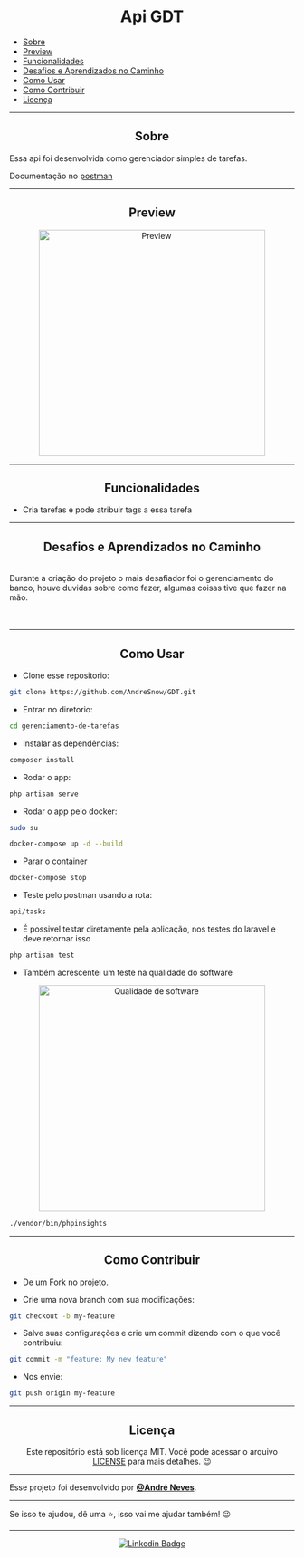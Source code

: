 <h1 align="center">Api GDT</h1>

   <p>
   
   - [Sobre](#sobre)
   - [Preview](#preview)
   - [Funcionalidades](#Funcionalidades)
   - [Desafios e Aprendizados no Caminho](#desafios-e-aprendizados-no-caminho)
   - [Como Usar](#como-usar)
   - [Como Contribuir](#como-contribuir)
   - [Licença](#licença)

   </p>

---

<h2 align="center">Sobre</h2>

Essa api foi desenvolvida como gerenciador simples de tarefas.

Documentação no [postman](https://documenter.getpostman.com/view/14026033/UzBiR9Wu)

<a href=""></a>

</p>

---

<h2 align="center">Preview</h2>

   <p align="center">
    <img src="https://i.ibb.co/LDFqNRv/Screenshot-from-2022-06-15-19-20-24.png" width="400" alt="Preview">
   </p>

---

<h2 align="center">Funcionalidades</h2>
   
- Cria tarefas e pode atribuir tags a essa tarefa

---

<h2 align="center">Desafios e Aprendizados no Caminho</h2>

   <p>
    <br>
    <a>Durante a criação do projeto o mais desafiador foi o gerenciamento do banco, houve duvidas sobre como fazer, algumas coisas tive que fazer na mão.</a><br>
    <br>
    <br>
   </p>

---

<h2 align="center">Como Usar</h2>

-   Clone esse repositorio:

```sh
git clone https://github.com/AndreSnow/GDT.git
```

-   Entrar no diretorio:

```sh
cd gerenciamento-de-tarefas
```

-   Instalar as dependências:

```sh
composer install
```

-   Rodar o app:

```sh
php artisan serve
```

-   Rodar o app pelo docker:

```sh
sudo su
```

```sh
docker-compose up -d --build
```

-   Parar o container

```sh
docker-compose stop
```

-   Teste pelo postman usando a rota:

```sh
api/tasks
```

-   É possivel testar diretamente pela aplicação, nos testes do laravel e deve retornar isso

```sh
php artisan test
```

-   Também acrescentei um teste na qualidade do software
 <p align="center">
<img src="https://i.ibb.co/QDyBBHv/Screenshot-from-2022-06-15-19-06-18.png"  width="400" alt="Qualidade de software">
</p>

```sh
./vendor/bin/phpinsights
```

---

<h2 align="center">Como Contribuir</h2>

-   De um Fork no projeto.

-   Crie uma nova branch com sua modificações:

```sh
git checkout -b my-feature
```

-   Salve suas configurações e crie um commit dizendo com o que você contribuiu:

```sh
git commit -m "feature: My new feature"
```

-   Nos envie:

```sh
git push origin my-feature
```

---

<h2 align="center">Licença</h2>

<p align="center">
   Este repositório está sob licença MIT. Você pode acessar o arquivo <a href="https://github.com/AndreSnow/GDT/LICENSE">LICENSE</a> para mais detalhes. 😉
</p>

---

Esse projeto foi desenvolvido por **[@André Neves](https://www.linkedin.com/in/andré-n-922181a6/)**.

---

Se isso te ajudou, dê uma ⭐, isso vai me ajudar também!
😉

---

   <div align="center">

[![Linkedin Badge](https://img.shields.io/badge/-Andre%20Neves-292929?style=flat-square&logo=Linkedin&logoColor=white&link=https://www.linkedin.com/in/andr%C3%A9-n-922181a6/)](https://www.linkedin.com/in/andré-n-922181a6/)

   </div>

